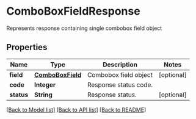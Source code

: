 ﻿
# ComboBoxFieldResponse
Represents response containing single combobox field object

## Properties
Name | Type | Description | Notes
------------ | ------------- | ------------- | -------------
**field** | [**ComboBoxField**](ComboBoxField.md) | Combobox field object | [optional]
**code** | **Integer** | Response status code. | 
**status** | **String** | Response status. | [optional]


[[Back to Model list]](../README.md#documentation-for-models) [[Back to API list]](../README.md#documentation-for-api-endpoints) [[Back to README]](../README.md)


